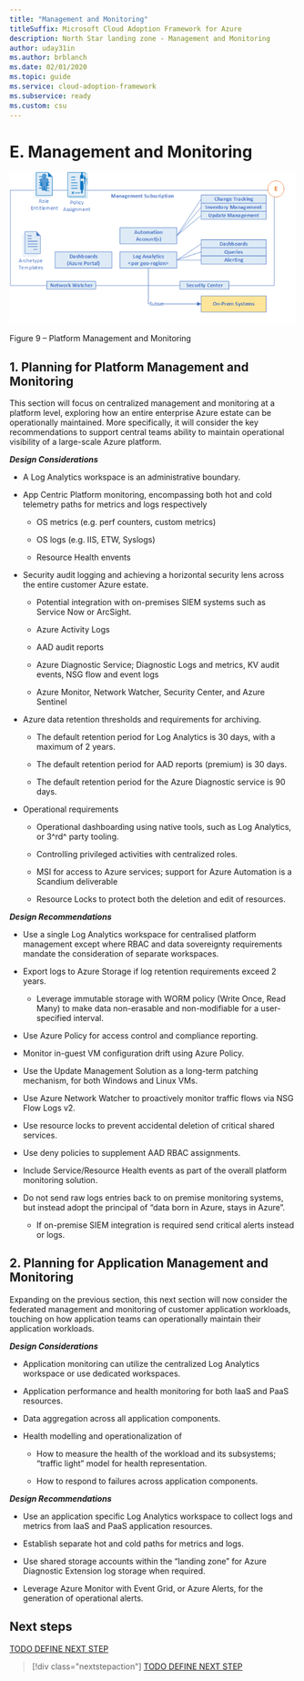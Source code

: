 ```yaml
---
title: "Management and Monitoring"
titleSuffix: Microsoft Cloud Adoption Framework for Azure
description: North Star landing zone - Management and Monitoring
author: uday31in
ms.author: brblanch
ms.date: 02/01/2020
ms.topic: guide
ms.service: cloud-adoption-framework
ms.subservice: ready
ms.custom: csu
---
```



# E. Management and Monitoring

[![Management and Monitoring](./media/mgmt-mon.png "Management and Monitoring")](./media/mgmt-mon.png)

Figure 9 – Platform Management and Monitoring

## 1. Planning for Platform Management and Monitoring

This section will focus on centralized management and monitoring at a platform level, exploring how an entire enterprise Azure estate can be operationally maintained. More specifically, it will consider the key recommendations to support central teams ability to maintain operational visibility of a large-scale Azure platform.

***Design Considerations***

- A Log Analytics workspace is an administrative boundary.

- App Centric Platform monitoring, encompassing both hot and cold telemetry paths for metrics and logs respectively

    - OS metrics (e.g. perf counters, custom metrics)

    - OS logs (e.g. IIS, ETW, Syslogs)

    - Resource Health envents

- Security audit logging and achieving a horizontal security lens across the entire customer Azure estate.

    - Potential integration with on-premises SIEM systems such as Service Now or ArcSight.

    - Azure Activity Logs

    - AAD audit reports

    - Azure Diagnostic Service; Diagnostic Logs and metrics, KV audit events, NSG flow and event logs

    - Azure Monitor, Network Watcher, Security Center, and Azure Sentinel

- Azure data retention thresholds and requirements for archiving.

    - The default retention period for Log Analytics is 30 days, with a maximum of 2 years.

    - The default retention period for AAD reports (premium) is 30 days.

    - The default retention period for the Azure Diagnostic service is 90 days.

- Operational requirements

    - Operational dashboarding using native tools, such as Log Analytics, or 3^rd^ party tooling.

    - Controlling privileged activities with centralized roles.

    - MSI for access to Azure services; support for Azure Automation is a Scandium deliverable

    - Resource Locks to protect both the deletion and edit of resources.

***Design Recommendations***

- Use a single Log Analytics workspace for centralised platform management except where RBAC and data sovereignty requirements mandate the consideration of separate workspaces.

- Export logs to Azure Storage if log retention requirements exceed 2 years.

    - Leverage immutable storage with WORM policy (Write Once, Read Many) to make data non-erasable and non-modifiable for a user-specified interval.

- Use Azure Policy for access control and compliance reporting.

- Monitor in-guest VM configuration drift using Azure Policy.

- Use the Update Management Solution as a long-term patching mechanism, for both Windows and Linux VMs.

- Use Azure Network Watcher to proactively monitor traffic flows via NSG Flow Logs v2.

- Use resource locks to prevent accidental deletion of critical shared services.

- Use deny policies to supplement AAD RBAC assignments.

- Include Service/Resource Health events as part of the overall platform monitoring solution.

<!-- -->

- Do not send raw logs entries back to on premise monitoring systems, but instead adopt the principal of “data born in Azure, stays in Azure”.

    - If on-premise SIEM integration is required send critical alerts instead or logs.

## 2. Planning for Application Management and Monitoring

Expanding on the previous section, this next section will now consider the federated management and monitoring of customer application workloads, touching on how application teams can operationally maintain their application workloads.

***Design Considerations***

- Application monitoring can utilize the centralized Log Analytics workspace or use dedicated workspaces.

- Application performance and health monitoring for both IaaS and PaaS resources.

- Data aggregation across all application components.

- Health modelling and operationalization of

    - How to measure the health of the workload and its subsystems; “traffic light” model for health representation.

    - How to respond to failures across application components.

***Design Recommendations***

- Use an application specific Log Analytics workspace to collect logs and metrics from IaaS and PaaS application resources.

- Establish separate hot and cold paths for metrics and logs.

- Use shared storage accounts within the “landing zone” for Azure Diagnostic Extension log storage when required.

- Leverage Azure Monitor with Event Grid, or Azure Alerts, for the generation of operational alerts.

## Next steps

[TODO DEFINE NEXT STEP](./index.md)

> [!div class="nextstepaction"]
> [TODO DEFINE NEXT STEP](./index.md)